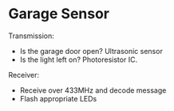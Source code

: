 # Garage Sensor

Transmission:

- Is the garage door open? Ultrasonic sensor
- Is the light left on? Photoresistor IC.

Receiver:

- Receive over 433MHz and decode message
- Flash appropriate LEDs
